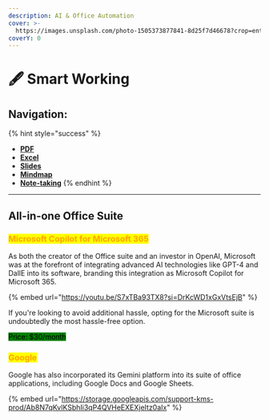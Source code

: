 ```yaml
---
description: AI & Office Automation
cover: >-
  https://images.unsplash.com/photo-1505373877841-8d25f7d46678?crop=entropy&cs=srgb&fm=jpg&ixid=M3wxOTcwMjR8MHwxfHNlYXJjaHwyfHxwb3dlcnBvaW50fGVufDB8fHx8MTcxODYwMDYzOXww&ixlib=rb-4.0.3&q=85
coverY: 0
---
```


# 🖋️ Smart Working

## Navigation:

{% hint style="success" %}
* [**PDF**](pdf.md)
* [**Excel**](excel.md)
* [**Slides**](slides.md)
* [**Mindmap**](ai-mindmap.md)
* [**Note-taking**](note-taking.md)
{% endhint %}

***

## All-in-one Office Suite

### <mark style="color:orange;">Microsoft Copilot for Microsoft 365</mark>

As both the creator of the Office suite and an investor in OpenAI, Microsoft was at the forefront of integrating advanced AI technologies like GPT-4 and DallE into its software, branding this integration as Microsoft Copilot for Microsoft 365.

{% embed url="https://youtu.be/S7xTBa93TX8?si=DrKcWD1xGxVtsEjB" %}

If you're looking to avoid additional hassle, opting for the Microsoft suite is undoubtedly the most hassle-free option.

<mark style="background-color:green;">Price: $30/month</mark>

### <mark style="color:orange;">Google</mark>&#x20;

Google has also incorporated its Gemini platform into its suite of office applications, including Google Docs and Google Sheets.

{% embed url="https://storage.googleapis.com/support-kms-prod/Ab8N7qKvlKSbhIi3qP4QVHeEXEXjeItz0aIx" %}





